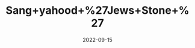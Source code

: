 ---
title: 'Sang+yahood+%27Jews+Stone+%27'
date: '2022-09-15' 
metatag: '' 
inventory: '0' 
draft: false 
# meta description 
shortDescripton: ''
description: 'Stone'
longdescription: ''
featured: True
# product Price
price: '50.0'
# Product Short Description
shortDescription: ''
productID: '9B1997EA-ED23-ED11-9968-005056B3A416'
type: 'products'
category: 'Stone' 
thumnailproduct: 'https://aminsaddiquidawakhana.eralive.net/images/products/9B1997EA-ED23-ED11-9968-005056B3A4161.png' 
images:
  - image: 'images/products/9B1997EA-ED23-ED11-9968-005056B3A4161.png'  
Variants:
---